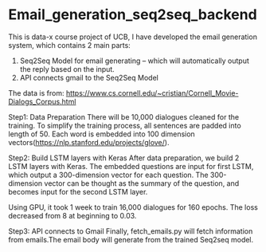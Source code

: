 # Email_generation_seq2seq_backend

This is data-x course project of UCB, I have developed the email generation system, which contains 2 main parts: 

1.	Seq2Seq Model for email generating – which will automatically output the reply based on the input. 
2.	API connects gmail to the Seq2Seq Model 

The data is from:  https://www.cs.cornell.edu/~cristian/Cornell_Movie-Dialogs_Corpus.html


Step1: Data Preparation
There will be 10,000 dialogues cleaned for the training. To simplify the training process, all sentences are padded into length of 50. Each word is embedded into 100 dimension vectors(https://nlp.stanford.edu/projects/glove/).

Step2: Build LSTM layers with Keras
After data preparation, we build 2 LSTM layers with Keras. 
The embedded questions are input for first LSTM, which output a 300-dimension vector for each question. 
The 300-dimension vector can be thought as the summary of the question, and becomes input for the second LSTM layer.

Using GPU, it took 1 week to train 16,000 dialogues for 160 epochs. The loss decreased from 8 at beginning to 0.03.

Step3: API connects to Gmail
Finally, fetch_emails.py will fetch information from emails.The email body will generate from the trained Seq2seq model.







